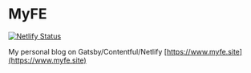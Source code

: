 # MyFE

[![Netlify Status](https://api.netlify.com/api/v1/badges/bbe75094-042f-41b2-955c-68a24b05ea97/deploy-status)](https://app.netlify.com/sites/priceless-mclean-f68694/deploys)

My personal blog on Gatsby/Contentful/Netlify [https://www.myfe.site](https://www.myfe.site)
